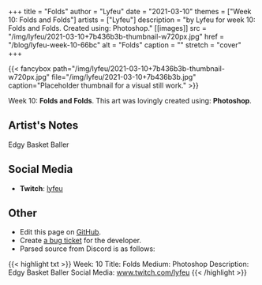 +++
title =       "Folds"
author =      "Lyfeu"
date =        "2021-03-10"
themes =      ["Week 10: Folds and Folds"]
artists =     ["Lyfeu"]
description = "by Lyfeu for week 10: Folds and Folds. Created using: Photoshop."
[[images]]
      src = "/img/lyfeu/2021-03-10+7b436b3b-thumbnail-w720px.jpg"
      href = "/blog/lyfeu-week-10-66bc"
      alt = "Folds"
      caption = ""
      stretch = "cover"
+++

{{< fancybox path="/img/lyfeu/2021-03-10+7b436b3b-thumbnail-w720px.jpg" file="/img/lyfeu/2021-03-10+7b436b3b.jpg" caption="Placeholder thumbnail for a visual still work." >}}


Week 10: **Folds and Folds**. This art was lovingly created using: **Photoshop**.

## Artist's Notes

Edgy Basket Baller

## Social Media

- **Twitch**: <a href='https://twitch.tv/lyfeu' target='_blank'>lyfeu</a>

## Other

- Edit this page on [GitHub](https://github.com/teaminkling/web-refresh/edit/main/content/blog/lyfeu-week-10-66bc.md).
- Create [a bug ticket](https://github.com/teaminkling/web-refresh/issues/new?assignees=&labels=bug&template=problem-report.md&title=) for the developer.
- Parsed source from Discord is as follows:

{{< highlight txt >}}
Week: 10 
Title: Folds
Medium: Photoshop 
Description: Edgy Basket Baller
Social Media: www.twitch.com/lyfeu
{{< /highlight >}}